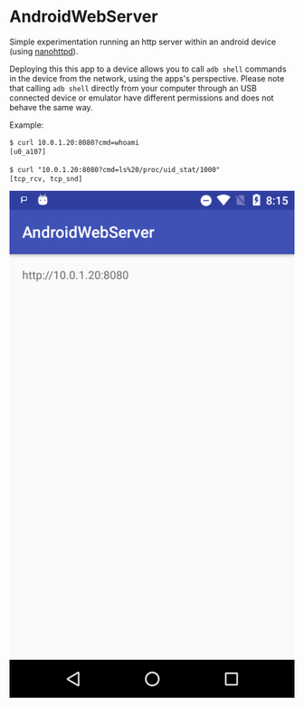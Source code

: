 # AndroidWebServer

Simple experimentation running an http server within an android device (using [nanohttpd](https://github.com/NanoHttpd/nanohttpd)).

Deploying this this app to a device allows you to call `adb shell` commands in the device from the network, using the apps's perspective.
Please note that calling `adb shell` directly from your computer through an USB connected device or emulator have different permissions
and does not behave the same way.

Example:
```shell
$ curl 10.0.1.20:8080?cmd=whoami
[u0_a107]

$ curl "10.0.1.20:8080?cmd=ls%20/proc/uid_stat/1000"
[tcp_rcv, tcp_snd]
```

![screenshot](screenshot.png?raw=true)

